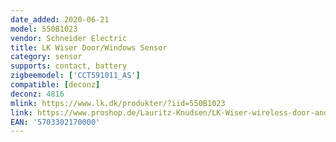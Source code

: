 ```yaml
---
date_added: 2020-06-21
model: 550B1023
vendor: Schneider Electric 
title: LK Wiser Door/Windows Sensor
category: sensor
supports: contact, battery
zigbeemodel: ['CCT591011_AS']
compatible: [deconz]
deconz: 4816
mlink: https://www.lk.dk/produkter/?iid=550B1023
link: https://www.proshop.de/Lauritz-Knudsen/LK-Wiser-wireless-door-and-window-sensor/2929901
EAN: '5703302170000'
---
```


